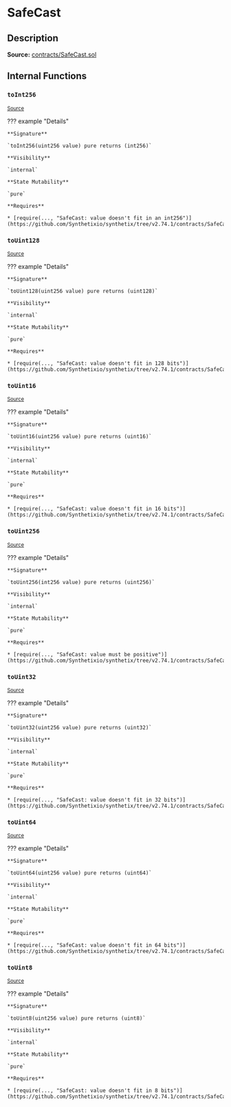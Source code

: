 # SafeCast

## Description

**Source:** [contracts/SafeCast.sol](https://github.com/Synthetixio/synthetix/tree/v2.74.1/contracts/SafeCast.sol)

## Internal Functions

### `toInt256`

<sub>[Source](https://github.com/Synthetixio/synthetix/tree/v2.74.1/contracts/SafeCast.sol#L115)</sub>

??? example "Details"

    **Signature**

    `toInt256(uint256 value) pure returns (int256)`

    **Visibility**

    `internal`

    **State Mutability**

    `pure`

    **Requires**

    * [require(..., "SafeCast: value doesn't fit in an int256")](https://github.com/Synthetixio/synthetix/tree/v2.74.1/contracts/SafeCast.sol#L116)

### `toUint128`

<sub>[Source](https://github.com/Synthetixio/synthetix/tree/v2.74.1/contracts/SafeCast.sol#L31)</sub>

??? example "Details"

    **Signature**

    `toUint128(uint256 value) pure returns (uint128)`

    **Visibility**

    `internal`

    **State Mutability**

    `pure`

    **Requires**

    * [require(..., "SafeCast: value doesn't fit in 128 bits")](https://github.com/Synthetixio/synthetix/tree/v2.74.1/contracts/SafeCast.sol#L32)

### `toUint16`

<sub>[Source](https://github.com/Synthetixio/synthetix/tree/v2.74.1/contracts/SafeCast.sol#L76)</sub>

??? example "Details"

    **Signature**

    `toUint16(uint256 value) pure returns (uint16)`

    **Visibility**

    `internal`

    **State Mutability**

    `pure`

    **Requires**

    * [require(..., "SafeCast: value doesn't fit in 16 bits")](https://github.com/Synthetixio/synthetix/tree/v2.74.1/contracts/SafeCast.sol#L77)

### `toUint256`

<sub>[Source](https://github.com/Synthetixio/synthetix/tree/v2.74.1/contracts/SafeCast.sol#L103)</sub>

??? example "Details"

    **Signature**

    `toUint256(int256 value) pure returns (uint256)`

    **Visibility**

    `internal`

    **State Mutability**

    `pure`

    **Requires**

    * [require(..., "SafeCast: value must be positive")](https://github.com/Synthetixio/synthetix/tree/v2.74.1/contracts/SafeCast.sol#L104)

### `toUint32`

<sub>[Source](https://github.com/Synthetixio/synthetix/tree/v2.74.1/contracts/SafeCast.sol#L61)</sub>

??? example "Details"

    **Signature**

    `toUint32(uint256 value) pure returns (uint32)`

    **Visibility**

    `internal`

    **State Mutability**

    `pure`

    **Requires**

    * [require(..., "SafeCast: value doesn't fit in 32 bits")](https://github.com/Synthetixio/synthetix/tree/v2.74.1/contracts/SafeCast.sol#L62)

### `toUint64`

<sub>[Source](https://github.com/Synthetixio/synthetix/tree/v2.74.1/contracts/SafeCast.sol#L46)</sub>

??? example "Details"

    **Signature**

    `toUint64(uint256 value) pure returns (uint64)`

    **Visibility**

    `internal`

    **State Mutability**

    `pure`

    **Requires**

    * [require(..., "SafeCast: value doesn't fit in 64 bits")](https://github.com/Synthetixio/synthetix/tree/v2.74.1/contracts/SafeCast.sol#L47)

### `toUint8`

<sub>[Source](https://github.com/Synthetixio/synthetix/tree/v2.74.1/contracts/SafeCast.sol#L91)</sub>

??? example "Details"

    **Signature**

    `toUint8(uint256 value) pure returns (uint8)`

    **Visibility**

    `internal`

    **State Mutability**

    `pure`

    **Requires**

    * [require(..., "SafeCast: value doesn't fit in 8 bits")](https://github.com/Synthetixio/synthetix/tree/v2.74.1/contracts/SafeCast.sol#L92)
